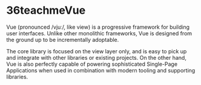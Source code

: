 # 36teachmeVue

Vue (pronounced /vjuː/, like view) is a progressive framework for building user interfaces. Unlike other monolithic frameworks, Vue is designed from the ground up to be incrementally adoptable. 

The core library is focused on the view layer only, and is easy to pick up and integrate with other libraries or existing projects. On the other hand, Vue is also perfectly capable of powering sophisticated Single-Page Applications when used in combination with modern tooling and supporting libraries.

